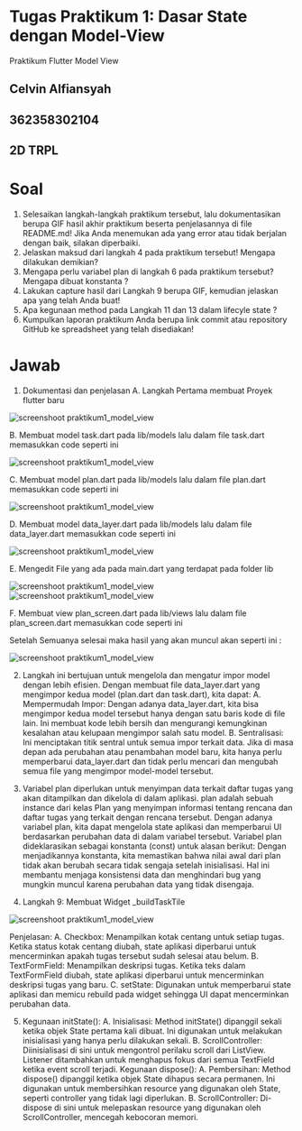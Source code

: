 # Tugas Praktikum 1: Dasar State dengan Model-View

Praktikum Flutter Model View

## Celvin Alfiansyah
## 362358302104
## 2D TRPL

# Soal
1. Selesaikan langkah-langkah praktikum tersebut, lalu dokumentasikan berupa GIF hasil
akhir praktikum beserta penjelasannya di file README.md! Jika Anda menemukan ada
yang error atau tidak berjalan dengan baik, silakan diperbaiki.
2. Jelaskan maksud dari langkah 4 pada praktikum tersebut! Mengapa dilakukan
demikian?
3. Mengapa perlu variabel plan di langkah 6 pada praktikum tersebut? Mengapa dibuat
konstanta ?
4. Lakukan capture hasil dari Langkah 9 berupa GIF, kemudian jelaskan apa yang telah
Anda buat!
5. Apa kegunaan method pada Langkah 11 dan 13 dalam lifecyle state ?
6. Kumpulkan laporan praktikum Anda berupa link commit atau repository GitHub ke
spreadsheet yang telah disediakan!

# Jawab
1. Dokumentasi dan penjelasan
A. Langkah Pertama membuat Proyek flutter baru 

![screenshoot praktikum1_model_view](assets/gambar1.png)

B. Membuat model task.dart pada lib/models lalu dalam file task.dart memasukkan code seperti ini

![screenshoot praktikum1_model_view](assets/gambar2.png)

C. Membuat model plan.dart pada lib/models lalu dalam file plan.dart memasukkan code seperti ini

![screenshoot praktikum1_model_view](assets/gambar3.png)

D. Membuat model data_layer.dart pada lib/models lalu dalam file data_layer.dart memasukkan code seperti ini

![screenshoot praktikum1_model_view](assets/gambar4.png)

E. Mengedit File yang ada pada main.dart yang terdapat pada folder lib

![screenshoot praktikum1_model_view](assets/gambar5.png)
![screenshoot praktikum1_model_view](assets/gambar6.png)

F. Membuat view plan_screen.dart pada lib/views lalu dalam file plan_screen.dart memasukkan code seperti ini

Setelah Semuanya selesai maka hasil yang akan muncul akan seperti ini :

![screenshoot praktikum1_model_view](assets/hasil.png)

2. Langkah ini bertujuan untuk mengelola dan mengatur impor model dengan lebih efisien. Dengan membuat file data_layer.dart yang mengimpor kedua model (plan.dart dan task.dart), kita dapat:
A. Mempermudah Impor: Dengan adanya data_layer.dart, kita bisa mengimpor kedua model tersebut hanya dengan satu baris kode di file lain. Ini membuat kode lebih bersih dan mengurangi kemungkinan kesalahan atau kelupaan mengimpor salah satu model.
B. Sentralisasi: Ini menciptakan titik sentral untuk semua impor terkait data. Jika di masa depan ada perubahan atau penambahan model baru, kita hanya perlu memperbarui data_layer.dart dan tidak perlu mencari dan mengubah semua file yang mengimpor model-model tersebut.

3. Variabel plan diperlukan untuk menyimpan data terkait daftar tugas yang akan ditampilkan dan dikelola di dalam aplikasi. plan adalah sebuah instance dari kelas Plan yang menyimpan informasi tentang rencana dan daftar tugas yang terkait dengan rencana tersebut. Dengan adanya variabel plan, kita dapat mengelola state aplikasi dan memperbarui UI berdasarkan perubahan data di dalam variabel tersebut.
Variabel plan dideklarasikan sebagai konstanta (const) untuk alasan berikut: Dengan menjadikannya konstanta, kita memastikan bahwa nilai awal dari plan tidak akan berubah secara tidak sengaja setelah inisialisasi. Hal ini membantu menjaga konsistensi data dan menghindari bug yang mungkin muncul karena perubahan data yang tidak disengaja.

4. Langkah 9: Membuat Widget _buildTaskTile

![screenshoot praktikum1_model_view](assets/gambar7.png)

Penjelasan: 
A. Checkbox: Menampilkan kotak centang untuk setiap tugas. Ketika status kotak centang diubah, state aplikasi diperbarui untuk mencerminkan apakah tugas tersebut sudah selesai atau belum.
B. TextFormField: Menampilkan deskripsi tugas. Ketika teks dalam TextFormField diubah, state aplikasi diperbarui untuk mencerminkan deskripsi tugas yang baru.
C. setState: Digunakan untuk memperbarui state aplikasi dan memicu rebuild pada widget sehingga UI dapat mencerminkan perubahan data.

5. Kegunaan initState():
A. Inisialisasi: Method initState() dipanggil sekali ketika objek State pertama kali dibuat. Ini digunakan untuk melakukan inisialisasi yang hanya perlu dilakukan sekali.
B. ScrollController: Diinisialisasi di sini untuk mengontrol perilaku scroll dari ListView. Listener ditambahkan untuk menghapus fokus dari semua TextField ketika event scroll terjadi.
Kegunaan dispose():
A. Pembersihan: Method dispose() dipanggil ketika objek State dihapus secara permanen. Ini digunakan untuk membersihkan resource yang digunakan oleh State, seperti controller yang tidak lagi diperlukan.
B. ScrollController: Di-dispose di sini untuk melepaskan resource yang digunakan oleh ScrollController, mencegah kebocoran memori.